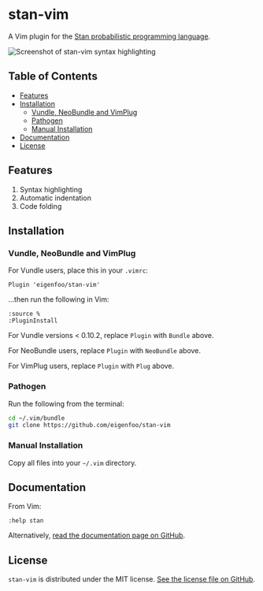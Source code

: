 # stan-vim

A Vim plugin for the [Stan probabilistic programming
language](https://mc-stan.org/).

![Screenshot of stan-vim syntax
highlighting](https://raw.github.com/eigenfoo/stan-vim/master/screenshots/screenshot.png)

## Table of Contents

- [Features](#features)
- [Installation](#installation)
  - [Vundle, NeoBundle and VimPlug](#vundle-neobundle-and-vimplug)
  - [Pathogen](#pathogen)
  - [Manual Installation](#manual-installation)
- [Documentation](#documentation)
- [License](#license)

## Features

1. Syntax highlighting
1. Automatic indentation
1. Code folding

## Installation

### Vundle, NeoBundle and VimPlug

For Vundle users, place this in your `.vimrc`:

```
Plugin 'eigenfoo/stan-vim'
```

...then run the following in Vim:

```
:source %
:PluginInstall
```

For Vundle versions < 0.10.2, replace `Plugin` with `Bundle` above.

For NeoBundle users, replace `Plugin` with `NeoBundle` above.

For VimPlug users, replace `Plugin` with `Plug` above.

### Pathogen

Run the following from the terminal:

```bash
cd ~/.vim/bundle
git clone https://github.com/eigenfoo/stan-vim
```

### Manual Installation

Copy all files into your `~/.vim` directory.

## Documentation

From Vim:

```
:help stan
```

Alternatively, [read the documentation page on
GitHub](https://github.com/eigenfoo/stan-vim/blob/master/doc/stan.txt).

## License

`stan-vim` is distributed under the MIT license. [See the license file on
GitHub](https://github.com/eigenfoo/stan-vim/blob/master/LICENSE).
